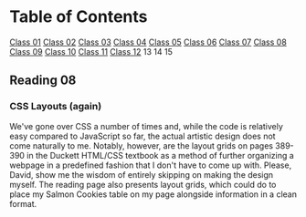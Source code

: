 # Table of Contents

[Class 01](class-01.md)
[Class 02](class-02.md)
[Class 03](class-03.md)
[Class 04](class-04.md)
[Class 05](class-05.md)
[Class 06](class-06.md)
[Class 07](class-07.md)
[Class 08](class-08.md)
[Class 09](class-09.md)
[Class 10](class-10.md)
[Class 11](class-11.md)
[Class 12](class-12.md)
13
14
15

## Reading 08

### CSS Layouts (again)

We've gone over CSS a number of times and, while the code is relatively easy compared to JavaScript so far, the actual artistic design does not come naturally to me. Notably, however, are the layout grids on pages 389-390 in the Duckett HTML/CSS textbook as a method of further organizing a webpage in a predefined fashion that I don't have to come up with. Please, David, show me the wisdom of entirely skipping on making the design myself. The reading page also presents layout grids, which could do to place my Salmon Cookies table on my page alongside information in a clean format.
